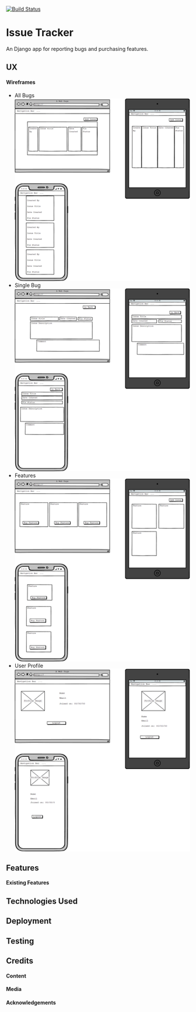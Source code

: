 [![Build Status](https://travis-ci.org/LibbyH52/Unicorn-Attractor.svg?branch=master)](https://travis-ci.org/LibbyH52/Unicorn-Attractor)

# Issue Tracker
An Django app for reporting bugs and purchasing features. 

## UX


#### Wireframes
* All Bugs ![allBug](wireframes/allBugs.png/)
* Single Bug ![bugsingle](wireframes/bugsingle.png/)
* Features ![features](wireframes/features.png/)
* User Profile ![userProfile](wireframes/profile.png/)
   
## Features

#### Existing Features

## Technologies Used

## Deployment


## Testing


## Credits

#### Content

#### Media

#### Acknowledgements
